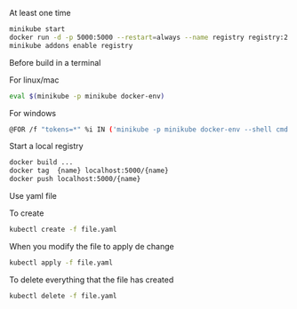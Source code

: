 At least one time

```sh
minikube start
docker run -d -p 5000:5000 --restart=always --name registry registry:2
minikube addons enable registry
```

Before build in a terminal

For linux/mac

```sh
eval $(minikube -p minikube docker-env)
```

For windows

```sh
@FOR /f "tokens=*" %i IN ('minikube -p minikube docker-env --shell cmd') DO @%i
```

Start a local registry

```sh
docker build ...
docker tag  {name} localhost:5000/{name}
docker push localhost:5000/{name}
```

Use yaml file

To create

```sh
kubectl create -f file.yaml
```

When you modify the file to apply de change

```sh
kubectl apply -f file.yaml
```

To delete everything that the file has created

```sh
kubectl delete -f file.yaml
```
